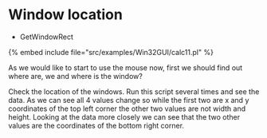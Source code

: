 # Window location

* GetWindowRect

{% embed include file="src/examples/Win32GUI/calc11.pl" %}



As we would like to start to use the mouse now, first we should find out where are,
we and where is the window?




Check the location of the windows.
Run this script several times and see the data.
As we can see all 4 values change so while the first two are x and y coordinates of
the top left corner the other two values are not width and height. Looking at the data
more closely we can see that the two other values are the coordinates of the bottom right
corner.



